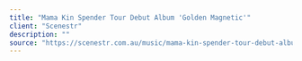 ```yaml
---
title: "Mama Kin Spender Tour Debut Album 'Golden Magnetic'"
client: "Scenestr"
description: ""
source: "https://scenestr.com.au/music/mama-kin-spender-tour-debut-album-golden-magnetic"
---
```

